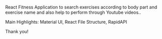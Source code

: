 React Fitness Application to search exercises according to body part and exercise name and also help to perform through Youtube videos..

Main Highlights:
Material UI,
React File Structure,
RapidAPI

Thank you!
